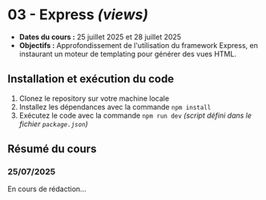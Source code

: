# 03 - Express _(views)_

- **Dates du cours :** 25 juillet 2025 et 28 juillet 2025
- **Objectifs :** Approfondissement de l'utilisation du framework Express, en instaurant un moteur de templating pour générer des vues HTML.

## Installation et exécution du code

1. Clonez le repository sur votre machine locale
2. Installez les dépendances avec la commande `npm install`
3. Exécutez le code avec la commande `npm run dev` _(script défini dans le fichier `package.json`)_

## Résumé du cours

### 25/07/2025

En cours de rédaction...
